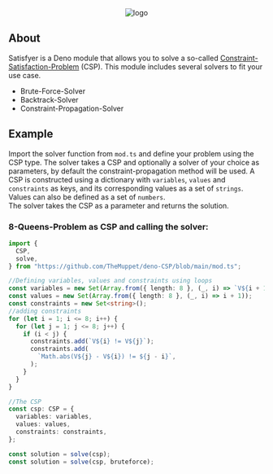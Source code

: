 <div align="center">
    <img src="https://github.com/TheMuppet/deno-csp-satisfyer/blob/db41054790bc91c1904e00f87aa7ac84fcb7d5b4/logo.png" alt="logo">
</div>

## About

Satisfyer is a Deno module that allows you to solve a so-called
[Constraint-Satisfaction-Problem](https://en.wikipedia.org/wiki/Constraint_satisfaction_problem)
(CSP). This module includes several solvers to fit your use case.

- Brute-Force-Solver
- Backtrack-Solver
- Constraint-Propagation-Solver

## Example

Import the solver function from `mod.ts` and define your problem using the CSP
type. The solver takes a CSP and optionally a solver of your choice as
parameters, by default the constraint-propagation method will be used. A CSP is
constructed using a dictionary with `variables`, `values` and `constraints` as
keys, and its corresponding values as a set of `strings`. Values can also be
defined as a set of `numbers`.\
The solver takes the CSP as a parameter and returns the solution.

### 8-Queens-Problem as CSP and calling the solver:

```ts
import {
  CSP,
  solve,
} from "https://github.com/TheMuppet/deno-CSP/blob/main/mod.ts";

//Defining variables, values and constraints using loops
const variables = new Set(Array.from({ length: 8 }, (_, i) => `V${i + 1}`));
const values = new Set(Array.from({ length: 8 }, (_, i) => i + 1));
const constraints = new Set<string>();
//adding constraints
for (let i = 1; i <= 8; i++) {
  for (let j = 1; j <= 8; j++) {
    if (i < j) {
      constraints.add(`V${i} != V${j}`);
      constraints.add(
        `Math.abs(V${j} - V${i}) != ${j - i}`,
      );
    }
  }
}

//The CSP
const csp: CSP = {
  variables: variables,
  values: values,
  constraints: constraints,
};

const solution = solve(csp);
const solution = solve(csp, bruteforce);
```

